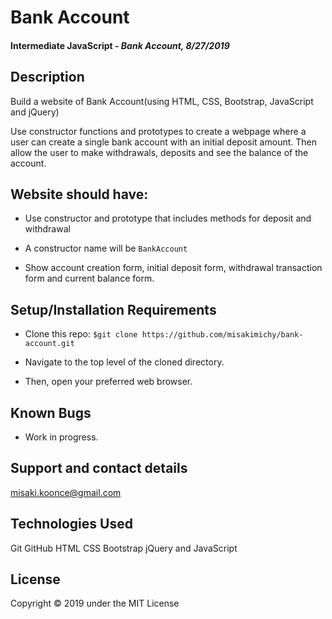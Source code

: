# Bank Account

#### Intermediate JavaScript - _Bank Account, 8/27/2019_

## Description
Build a website of Bank Account(using HTML, CSS, Bootstrap, JavaScript and jQuery)

Use constructor functions and prototypes to create a webpage where a user can create a single bank account with an initial deposit amount. Then allow the user to make withdrawals, deposits and see the balance of the account.


## Website should have:
- Use constructor and prototype that includes methods for deposit and withdrawal

- A constructor name will be `BankAccount`

- Show account creation form, initial deposit form, withdrawal transaction form and current balance form.

## Setup/Installation Requirements
* Clone this repo:
`$git clone https://github.com/misakimichy/bank-account.git`

* Navigate to the top level of the cloned directory.
* Then, open your preferred web browser.

## Known Bugs
* Work in progress.

## Support and contact details
 misaki.koonce@gmail.com

## Technologies Used
Git GitHub HTML CSS Bootstrap jQuery and JavaScript


## License
Copyright © 2019 under the MIT License
